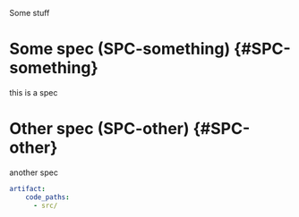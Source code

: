 Some stuff

# Some spec (SPC-something) {#SPC-something}
this is a spec

# Other spec (SPC-other) {#SPC-other}
another spec

```yaml @
artifact:
    code_paths:
      - src/
```
